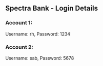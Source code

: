 ## Spectra Bank - Login Details

### Account 1:

Username: rh, Password: 1234

### Account 2:

Username: sab, Password: 5678
